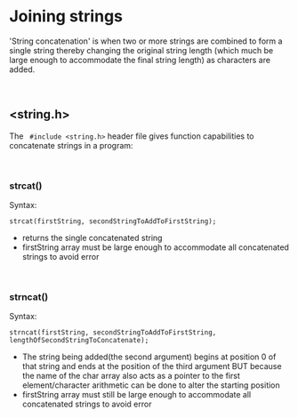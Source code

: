 # Joining strings

'String concatenation' is when two or more strings are combined to form a single string thereby changing the original string length (which much be large enough to accommodate the final string length) as characters are added.

<br>

## <string.h>

The ` #include <string.h>` header file gives function capabilities to concatenate strings in a program:

<br>

### strcat()

Syntax:

`strcat(firstString, secondStringToAddToFirstString);`

- returns the single concatenated string
- firstString array must be large enough to accommodate all concatenated strings to avoid error

<br>

### strncat()

Syntax:

`strncat(firstString, secondStringToAddToFirstString, lengthOfSecondStringToConcatenate);`

- The string being added(the second argument) begins at position 0 of that string and ends at the position of the third argument BUT because the name of the char array also acts as a pointer to the first element/character arithmetic can be done to alter the starting position
- firstString array must still be large enough to accommodate all concatenated strings to avoid error